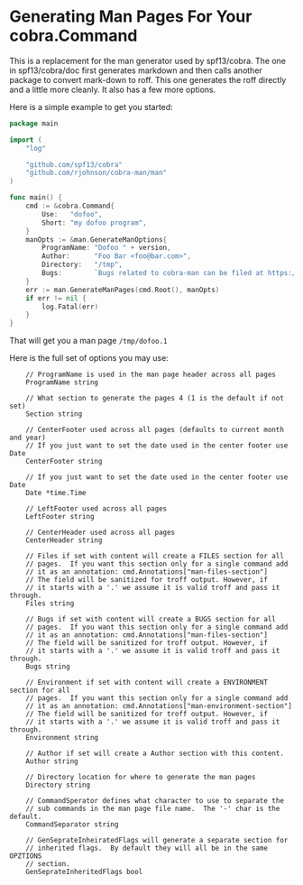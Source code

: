 # Generating Man Pages For Your cobra.Command

This is a replacement for the man generator used by spf13/cobra.  The one in spf13/cobra/doc first
generates markdown and then calls another package to convert mark-down to roff.  This one generates
the roff directly and a little more cleanly.  It also has a few more options.

Here is a simple example to get you started:

```go
package main

import (
	"log"

	"github.com/spf13/cobra"
	"github.com/rjohnson/cobra-man/man"
)

func main() {
	cmd := &cobra.Command{
		Use:   "dofoo",
		Short: "my dofoo program",
	}
	manOpts := &man.GenerateManOptions{
		ProgramName: "Dofoo " + version,
		Author:      "Foo Bar <foo@bar.com>",
		Directory:   "/tmp",
		Bugs:        `Bugs related to cobra-man can be filed at https://github.com/rjohnson/cobra-man`,
	}
	err := man.GenerateManPages(cmd.Root(), manOpts)
	if err != nil {
		log.Fatal(err)
	}
}
```

That will get you a man page `/tmp/dofoo.1`

Here is the full set of options you may use:
```
	// ProgramName is used in the man page header across all pages
	ProgramName string

	// What section to generate the pages 4 (1 is the default if not set)
	Section string

	// CenterFooter used across all pages (defaults to current month and year)
	// If you just want to set the date used in the center footer use Date
	CenterFooter string

	// If you just want to set the date used in the center footer use Date
	Date *time.Time

	// LeftFooter used across all pages
	LeftFooter string

	// CenterHeader used across all pages
	CenterHeader string

	// Files if set with content will create a FILES section for all
	// pages.  If you want this section only for a single command add
	// it as an annotation: cmd.Annotations["man-files-section"]
	// The field will be sanitized for troff output. However, if
	// it starts with a '.' we assume it is valid troff and pass it through.
	Files string

	// Bugs if set with content will create a BUGS section for all
	// pages.  If you want this section only for a single command add
	// it as an annotation: cmd.Annotations["man-files-section"]
	// The field will be sanitized for troff output. However, if
	// it starts with a '.' we assume it is valid troff and pass it through.
	Bugs string

	// Environment if set with content will create a ENVIRONMENT section for all
	// pages.  If you want this section only for a single command add
	// it as an annotation: cmd.Annotations["man-environment-section"]
	// The field will be sanitized for troff output. However, if
	// it starts with a '.' we assume it is valid troff and pass it through.
	Environment string

	// Author if set will create a Author section with this content.
	Author string

	// Directory location for where to generate the man pages
	Directory string

	// CommandSperator defines what character to use to separate the
	// sub commands in the man page file name.  The '-' char is the default.
	CommandSeparator string

	// GenSeprateInheiratedFlags will generate a separate section for
	// inherited flags.  By default they will all be in the same OPZTIONS
	// section.
	GenSeprateInheritedFlags bool
```
